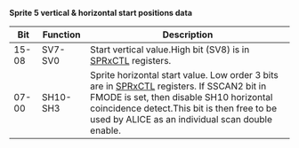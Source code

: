 **Sprite 5 vertical & horizontal start positions data**

|Bit| Function| Description  |
|---|---|---  |
|15-08| SV7-SV0| Start vertical value.High bit (SV8) is in [SPRxCTL](../hardware_manual_guide/SPRxCTL.md) registers.  |
|07-00| SH10-SH3| Sprite horizontal start value. Low order 3 bits are in [SPRxCTL](../hardware_manual_guide/SPRxCTL.md) registers. If SSCAN2 bit in FMODE is set, then disable SH10 horizontal coincidence detect.This bit is then free to be used by ALICE as an individual scan double enable.|

